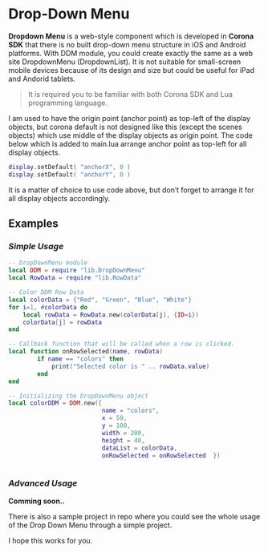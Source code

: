 Drop-Down Menu
==============

**Dropdown Menu** is a web-style component which is developed in **Corona SDK** that there is no built drop-down menu structure in iOS and Android platforms. With DDM module, you could create exactly the same as a web site DropdownMenu (DropdownList). It is not suitable for small-screen mobile devices because of its design and size but could be useful for iPad and Andorid tablets.  

> It is required you to be familiar with both Corona SDK and Lua programming language.

I am used to have the origin point (anchor point) as top-left of the display objects, but corona default is not designed like this (except the scenes objects) which use middle of the display objects as origin point. The code below which is added to main.lua arrange anchor point as top-left for all display objects.

``` lua
display.setDefault( "anchorX", 0 )
display.setDefault( "anchorY", 0 )
```

It is a matter of choice to use code above, but don’t forget to arrange it for all display objects accordingly.

Examples
--------

### *Simple Usage*
``` lua
-- DropDownMenu module
local DDM = require "lib.DropDownMenu"
local RowData = require "lib.RowData"

-- Color DDM Row Data
local colorData = {"Red", "Green", "Blue", "White"}
for i=1, #colorData do
    local rowData = RowData.new(colorData[j], {ID=i})
    colorData[j] = rowData
end

-- Callback function that will be called when a row is clicked.
local function onRowSelected(name, rowData)
        if name == "colors" then
            print("Selected color is " .. rowData.value)
        end
end

-- Initializing the DropDownMenu object
local colorDDM = DDM.new({
                          name = "colors",
                          x = 50,
                          y = 100,
                          width = 200,
                          height = 40,
                          dataList = colorData,
                          onRowSelected = onRowSelected  })
                        
```
### *Advanced Usage*
**Comming soon..**

There is also a sample project in repo where you could see the whole usage of the Drop Down Menu through a simple project.

I hope this works for you.
